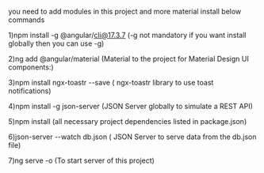 you need to add modules in this project and more material 
install below commands

1)npm install -g @angular/cli@17.3.7 (-g not mandatory if you want install globally then you can use -g)

2)ng add @angular/material (Material to the project for Material Design UI components:)

3)npm install ngx-toastr --save ( ngx-toastr library to use toast notifications)

4)npm install -g json-server (JSON Server globally to simulate a REST API)

5)npm install (all necessary project dependencies listed in package.json)

6)json-server --watch db.json ( JSON Server to serve data from the db.json file)

7)ng serve -o (To start server of this project)








